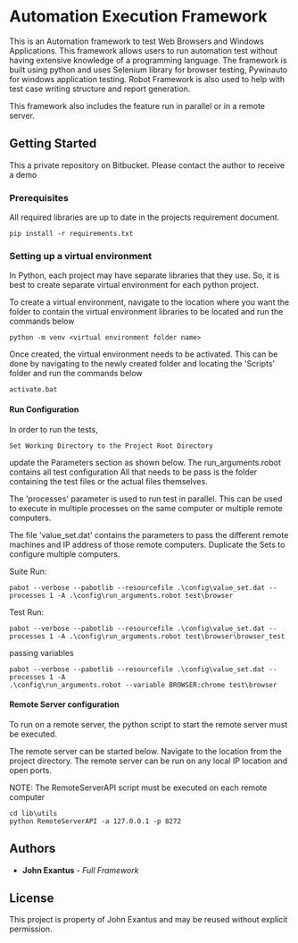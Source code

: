 # Automation Execution Framework

This is an Automation framework to test Web Browsers and Windows Applications. This framework allows users to run automation test without having extensive knowledge of a programming language. The framework is built using python and uses Selenium library for browser testing, Pywinauto for windows application testing. Robot Framework is also used to help with test case writing structure and report generation.

This framework also includes the feature run in parallel or in a remote server. 

## Getting Started

This a private repository on Bitbucket. Please contact the author to receive a demo

### Prerequisites

All required libraries are up to date in the projects requirement document.

```
pip install -r requirements.txt
```

### Setting up a virtual environment

In Python, each project may have separate libraries that they use. So, it is best to create separate virtual environment for each python project.

To create a virtual environment, navigate to the location where you want the folder to contain the virtual environment libraries to be located and run the commands below

```
python -m venv <virtual environment folder name>
```

Once created, the virtual environment needs to be activated. This can be done by navigating to the newly created folder and locating the 'Scripts' folder and run the commands below

```
activate.bat
```

#### Run Configuration

In order to run the tests, 

```
Set Working Directory to the Project Root Directory
```
update the Parameters section as shown below. The run_arguments.robot contains all test configuration
All that needs to be pass is the folder containing the test files or the actual files themselves.

The 'processes' parameter is used to run test in parallel. This can be used to execute in multiple processes on the same computer or multiple remote computers. 

The file 'value_set.dat' contains the parameters to pass the different remote machines and IP address of those remote computers.  Duplicate the Sets to configure multiple computers. 

Suite Run:
```
pabot --verbose --pabotlib --resourcefile .\config\value_set.dat --processes 1 -A .\config\run_arguments.robot test\browser
```

Test Run:
```
pabot --verbose --pabotlib --resourcefile .\config\value_set.dat --processes 1 -A .\config\run_arguments.robot test\browser\browser_test
```

passing variables
```
pabot --verbose --pabotlib --resourcefile .\config\value_set.dat --processes 1 -A 
.\config\run_arguments.robot --variable BROWSER:chrome test\browser
```

#### Remote Server configuration
To run on a remote server, the python script to start the remote server must be executed.

The remote server can be started below. Navigate to the location from the project directory. The remote server can be run on any local IP location and open ports.

NOTE: The RemoteServerAPI script must be executed on each remote computer

```
cd lib\utils
python RemoteServerAPI -a 127.0.0.1 -p 8272
```

## Authors

* **John Exantus** - *Full Framework*

## License

This project is property of John Exantus and may be reused without explicit permission.
